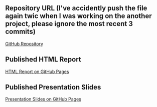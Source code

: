 ## Repository URL (I've accidently push the file again twic when I was working on the another project, please ignore the most recent 3 commits)

[GitHub Repository](https://github.com/emoryPW/QTM350_HW5)

## Published HTML Report

[HTML Report on GitHub Pages](https://emoryPW.github.io/QTM350_HW5/Qtm350_Assinment5.html)

## Published Presentation Slides

[Presentation Slides on GitHub Pages](https://emoryPW.github.io/QTM350_HW5/slides.html)
